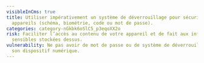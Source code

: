 ```yaml
---
visibleInCms: true
title: Utiliser impérativement un système de déverrouillage pour sécuriser ses
  appareils (schéma, biométrie, code ou mot de passe).
categories: category-nGkbk6oSlC5_p3eqoXX2o
risk: Faciliter l’accès au contenu de votre appareil et de fait aux informations
  sensibles stockées dessus.
vulnerability: Ne pas avoir de mot de passe ou de système de déverrouillage de
  son dispositif numérique.
---
```

